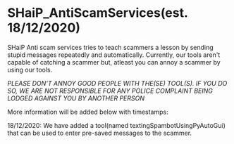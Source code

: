 # SHaiP_AntiScamServices(est. 18/12/2020)
SHaiP Anti scam services tries to teach scammers a lesson by sending stupid messages repeatedly and automatically. Currently, our tools aren't capable of catching a scammer but, atleast you can annoy a scammer by using our tools.

*PLEASE DON'T ANNOY GOOD PEOPLE WITH THE(SE) TOOL(S). IF YOU DO SO, WE ARE NOT RESPONSIBLE FOR ANY POLICE COMPLAINT BEING LODGED AGAINST YOU BY ANOTHER PERSON*


More information will be added below with timestamps:

18/12/2020: We have added a tool(named textingSpambotUsingPyAutoGui) that can be used to enter pre-saved messages to the scammer.
